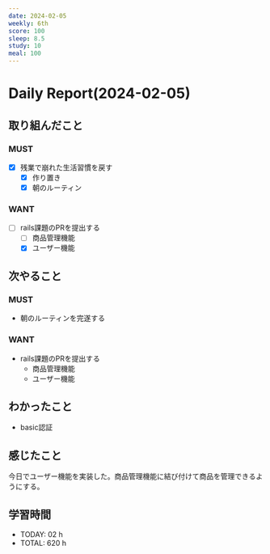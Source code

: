 ```yaml
---
date: 2024-02-05
weekly: 6th
score: 100
sleep: 8.5
study: 10
meal: 100
---
```

# Daily Report(2024-02-05)
## 取り組んだこと
### MUST
- [x] 残業で崩れた生活習慣を戻す
    - [x] 作り置き
    - [x] 朝のルーティン
### WANT
- [ ] rails課題のPRを提出する
	- [ ] 商品管理機能
	- [x] ユーザー機能
## 次やること
### MUST
- 朝のルーティンを完遂する
### WANT
- rails課題のPRを提出する
	- 商品管理機能
	- ユーザー機能
## わかったこと
- basic認証
## 感じたこと
今日でユーザー機能を実装した。商品管理機能に結び付けて商品を管理できるようにする。
## 学習時間
- TODAY: 02 h
- TOTAL: 620 h